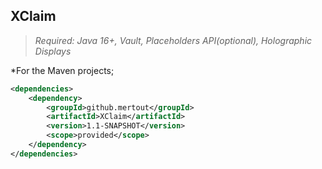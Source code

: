 ## XClaim

> _Required: Java 16+, Vault, Placeholders API(optional), Holographic Displays_

*For the Maven projects;
```xml
<dependencies>
    <dependency>
        <groupId>github.mertout</groupId>
        <artifactId>XClaim</artifactId>
        <version>1.1-SNAPSHOT</version>
        <scope>provided</scope>
    </dependency>
</dependencies>
```